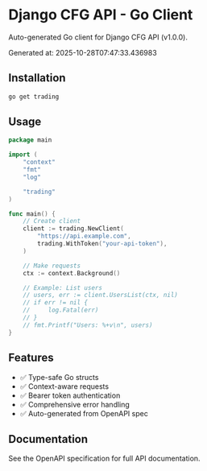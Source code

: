 # Django CFG API - Go Client

Auto-generated Go client for Django CFG API (v1.0.0).

Generated at: 2025-10-28T07:47:33.436983

## Installation

```bash
go get trading
```

## Usage

```go
package main

import (
	"context"
	"fmt"
	"log"

	"trading"
)

func main() {
	// Create client
	client := trading.NewClient(
		"https://api.example.com",
		trading.WithToken("your-api-token"),
	)

	// Make requests
	ctx := context.Background()

	// Example: List users
	// users, err := client.UsersList(ctx, nil)
	// if err != nil {
	//     log.Fatal(err)
	// }
	// fmt.Printf("Users: %+v\n", users)
}
```

## Features

- ✅ Type-safe Go structs
- ✅ Context-aware requests
- ✅ Bearer token authentication
- ✅ Comprehensive error handling
- ✅ Auto-generated from OpenAPI spec

## Documentation

See the OpenAPI specification for full API documentation.